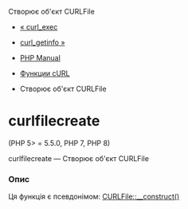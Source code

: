 Створює об'єкт CURLFile

-   [« curl\_exec](function.curl-exec.html)
    
-   [curl\_getinfo »](function.curl-getinfo.html)
    
-   [PHP Manual](index.html)
    
-   [Функции cURL](ref.curl.html)
    
-   Створює об'єкт CURLFile
    

# curlfilecreate

(PHP 5> = 5.5.0, PHP 7, PHP 8)

curlfilecreate — Створює об'єкт CURLFile

### Опис

Ця функція є псевдонімом: [CURLFile::\_\_construct()](curlfile.construct.html)